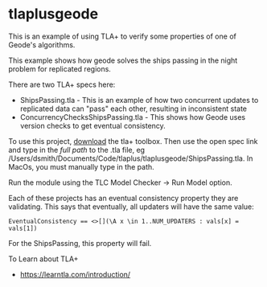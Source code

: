 # tlaplusgeode
This is an example of using TLA+ to verify some properties of one of Geode's algorithms.

This example shows how geode solves the ships passing in the night problem for replicated regions. 

There are two TLA+ specs here:
 * ShipsPassing.tla - This is an example of how two concurrent updates to replicated data can "pass" each other, resulting in inconsistent state
 * ConcurrencyChecksShipsPassing.tla - This shows how Geode uses version checks to get eventual consistency.
 
 To use this project, [download](https://github.com/tlaplus/tlaplus/releases/tag/v1.5.6) the tla+ toolbox.  Then use the open spec link and type in the *full path* to the .tla file, eg /Users/dsmith/Documents/Code/tlaplus/tlaplusgeode/ShipsPassing.tla. In MacOs, you must manually type in the path.
 
 Run the module using the TLC Model Checker -> Run Model option.
 
 Each of these projects has an eventual consistency property they are validating. This says that eventually, all updaters will have the same value:
 
 ```
 EventualConsistency == <>[](\A x \in 1..NUM_UPDATERS : vals[x] = vals[1])
 ```
 
 For the ShipsPassing, this property will fail.
 
 To Learn about TLA+
  * https://learntla.com/introduction/
 
